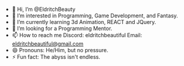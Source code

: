 - 👋 Hi, I’m @EldritchBeauty
- 👀 I’m interested in Programming, Game Development, and Fantasy.
- 🌱 I’m currently learning 3d Animation, REACT and JQuery.
- 💞️ I’m looking for a Programming Mentor.
- 📫 How to reach me
  Discord: eldritchbeautiful
  Email: eldritchbeautiful@gmail.com
- 😄 Pronouns: He/Him, but no pressure.
- ⚡ Fun fact: The abyss isn't endless. 
